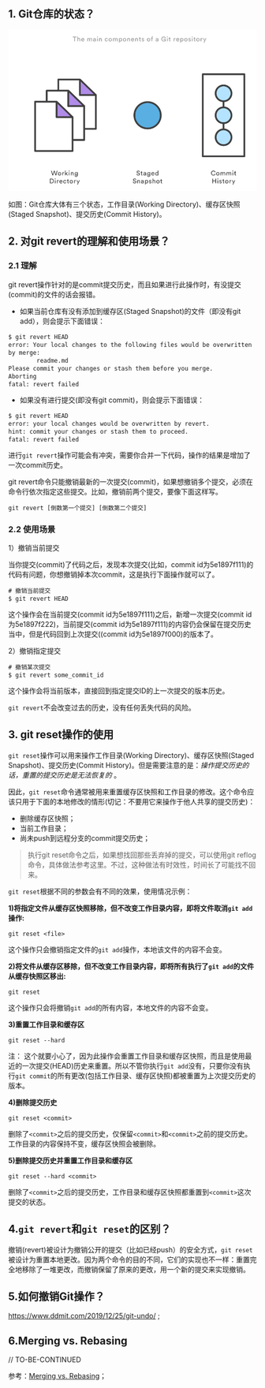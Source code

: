 ## 1. Git仓库的状态？

![Git仓库的状态](_media/git/git-repository-components.png)


如图：Git仓库大体有三个状态，工作目录(Working Directory)、缓存区快照(Staged Snapshot)、提交历史(Commit History)。

## 2. 对git revert的理解和使用场景？

### 2.1 理解

git revert操作针对的是commit提交历史，而且如果进行此操作时，有没提交(commit)的文件的话会报错。

* 如果当前仓库有没有添加到缓存区(Staged Snapshot)的文件（即没有git add），则会提示下面错误：

```shell
$ git revert HEAD
error: Your local changes to the following files would be overwritten by merge:
        readme.md
Please commit your changes or stash them before you merge.
Aborting
fatal: revert failed
```

* 如果没有进行提交(即没有git commit)，则会提示下面错误：

```
$ git revert HEAD
error: your local changes would be overwritten by revert.
hint: commit your changes or stash them to proceed.
fatal: revert failed
```

进行`git revert`操作可能会有冲突，需要你合并一下代码，操作的结果是增加了一次commit历史。

git revert命令只能撤销最新的一次提交(commit)，如果想撤销多个提交，必须在命令行依次指定这些提交。比如，撤销前两个提交，要像下面这样写。

```
git revert [倒数第一个提交] [倒数第二个提交]
```

### 2.2 使用场景

1）撤销当前提交

当你提交(commit)了代码之后，发现本次提交(比如，commit id为5e1897f111)的代码有问题，你想撤销掉本次commit，这是执行下面操作就可以了。

```
# 撤销当前提交
$ git revert HEAD
```

这个操作会在当前提交(commit id为5e1897f111)之后，新增一次提交(commit id为5e1897f222)，当前提交(commit id为5e1897f111)的内容仍会保留在提交历史当中，但是代码回到上次提交((commit id为5e1897f000)的版本了。

2）撤销指定提交

```
# 撤销某次提交
$ git revert some_commit_id
```

这个操作会将当前版本，直接回到指定提交ID的上一次提交的版本历史。

`git revert`不会改变过去的历史，没有任何丢失代码的风险。

## 3. git reset操作的使用

`git reset`操作可以用来操作工作目录(Working Directory)、缓存区快照(Staged Snapshot)、提交历史(Commit History)。但是需要注意的是：*操作提交历史的话，重置的提交历史是无法恢复的* 。

因此，`git reset`命令通常被用来重置缓存区快照和工作目录的修改。这个命令应该只用于下面的本地修改的情形(切记：不要用它来操作于他人共享的提交历史)：

* 删除缓存区快照；
* 当前工作目录；
* 尚未push到远程分支的commit提交历史；

>执行git reset命令之后，如果想找回那些丢弃掉的提交，可以使用git reflog命令，具体做法参考这里。不过，这种做法有时效性，时间长了可能找不回来。

`git reset`根据不同的参数会有不同的效果，使用情况示例：

**1)将指定文件从缓存区快照移除，但不改变工作目录内容，即将文件取消`git add`操作:**

```
git reset <file>
```

这个操作只会撤销指定文件的`git add`操作，本地该文件的内容不会变。

**2)将文件从缓存区移除，但不改变工作目录内容，即将所有执行了`git add`的文件从缓存快照区移出:**

```
git reset
```

这个操作只会将撤销`git add`的所有内容，本地文件的内容不会变。

**3)重置工作目录和缓存区**

```
git reset --hard
```

注： 这个就要小心了，因为此操作会重置工作目录和缓存区快照，而且是使用最近的一次提交(HEAD)历史来重置。所以不管你执行`git add`没有，只要你没有执行`git commit`的所有更改(包括工作目录、缓存区快照)都被重置为上次提交历史的版本。

**4)删除提交历史**

```
git reset <commit>
```

删除了`<commit>`之后的提交历史，仅保留`<commit>`和`<commit>`之前的提交历史。工作目录的内容保持不变，缓存区快照会被删除。

**5)删除提交历史并重置工作目录和缓存区**

```
git reset --hard <commit>
```

删除了`<commit>`之后的提交历史，工作目录和缓存区快照都重置到`<commit>`这次提交的状态。

## 4.`git revert`和`git reset`的区别？

撤销(revert)被设计为撤销公开的提交（比如已经push）的安全方式，`git reset`被设计为重置本地更改。因为两个命令的目的不同，它们的实现也不一样：重置完全地移除了一堆更改，而撤销保留了原来的更改，用一个新的提交来实现撤销。

## 5.如何撤销Git操作？

https://www.ddmit.com/2019/12/25/git-undo/ ;



## 6.Merging vs. Rebasing



// TO-BE-CONTINUED

参考：[Merging vs. Rebasing](https://www.atlassian.com/git/tutorials/merging-vs-rebasing)；